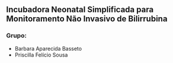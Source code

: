 ## Incubadora Neonatal Simplificada para Monitoramento Não Invasivo de Bilirrubina

### Grupo:
- Barbara Aparecida Basseto
- Priscilla Felício Sousa